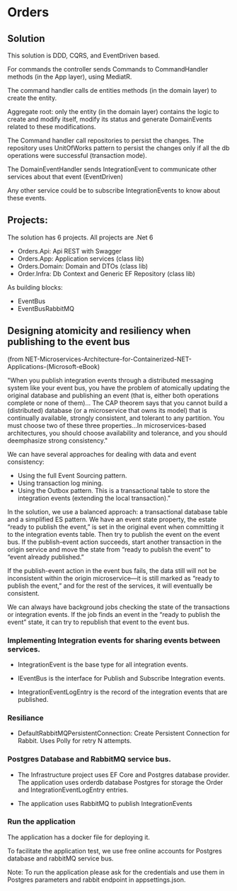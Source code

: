 # Orders

## Solution

This solution is DDD, CQRS, and EventDriven based.

For commands the controller sends Commands to CommandHandler methods (in the App layer), using MediatR.

The command handler calls de entities methods (in the domain layer) to create the entity.

Aggregate root: only the entity (in the domain layer) contains the logic to create and modify itself, modify its status and generate DomainEvents related to these modifications.

The Command handler call repositories to persist the changes. The repository uses UnitOfWorks pattern to persist the changes only if all the db operations were successful (transaction mode).

The DomainEventHandler sends IntegrationEvent to communicate other services about that event (EventDriven)

Any other service could be to subscribe IntegrationEvents to know about these events.


## Projects: 

The solution has 6 projects. All projects are .Net 6

- Orders.Api: Api REST with Swagger
- Orders.App: Application services (class lib)
- Orders.Domain: Domain and DTOs (class lib)
- Order.Infra: Db Context and Generic EF Repository (class lib)

As building blocks:
- EventBus
- EventBusRabbitMQ

## Designing atomicity and resiliency when publishing to the event bus 

(from NET-Microservices-Architecture-for-Containerized-NET-Applications-(Microsoft-eBook)

"When you publish integration events through a distributed messaging system like your event bus, you have the problem of atomically updating the original database and publishing an event (that is, either both operations complete or none of them)... The CAP theorem says that you cannot build a (distributed) database (or a microservice that owns its model) that is continually available, strongly consistent, and tolerant to any partition. You must choose two of these three properties...In microservices-based architectures, you should choose availability and tolerance, and you should deemphasize strong consistency." 

We can have several approaches for dealing with data and event consistency:
- Using the full Event Sourcing pattern.
- Using transaction log mining.
- Using the Outbox pattern. This is a transactional table to store the integration events (extending the local transaction)."

In the solution, we use a balanced approach: a transactional database table and a simplified ES pattern. We have an event state property, the estate “ready to publish the event,” is set in the original event when committing it to the integration events table. Then try to publish the event on the event bus. If the publish-event action succeeds, start another transaction in the origin service and move the state from “ready to publish the event” to “event already published.”

If the publish-event action in the event bus fails, the data still will not be inconsistent within the origin microservice—it is still marked as “ready to publish the event,” and for the rest of the services, it will eventually be consistent. 

We can always have background jobs checking the state of the transactions or integration events. If the job finds an event in the “ready to publish the event” state, it can try to republish that event to the event bus.

### Implementing Integration events for sharing events between services.	

- IntegrationEvent is the base type for all integration events.

- IEventBus is the interface for Publish and Subscribe Integration events.

- IntegrationEventLogEntry is the record of the integration events that are published.

### Resiliance

- DefaultRabbitMQPersistentConnection:  Create Persistent Connection for Rabbit. Uses Polly for retry N attempts.

### Postgres Database and RabbitMQ service bus.

- The Infrastructure project uses EF Core and Postgres database provider. The application uses orderdb database Postgres for storage the Order and IntegrationEventLogEntry entries.

- The application uses RabbitMQ to publish IntegrationEvents

### Run the application

The application has a docker file for deploying it.

To facilitate the application test, we use free online accounts for Postgres database and rabbitMQ service bus. 

Note: To run the application please ask for the credentials and use them in Postgres parameters and rabbit endpoint in appsettings.json.

